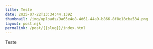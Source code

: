 ```yaml
---
title: Teste
date: 2025-07-22T13:34:44.139Z
thumbnail: /img/uploads/9a65e4e8-4d61-44a9-b866-8f8e18cba534.png
layout: post.njk
permalink: /post/{{slug}}/index.html
---
```

T﻿este